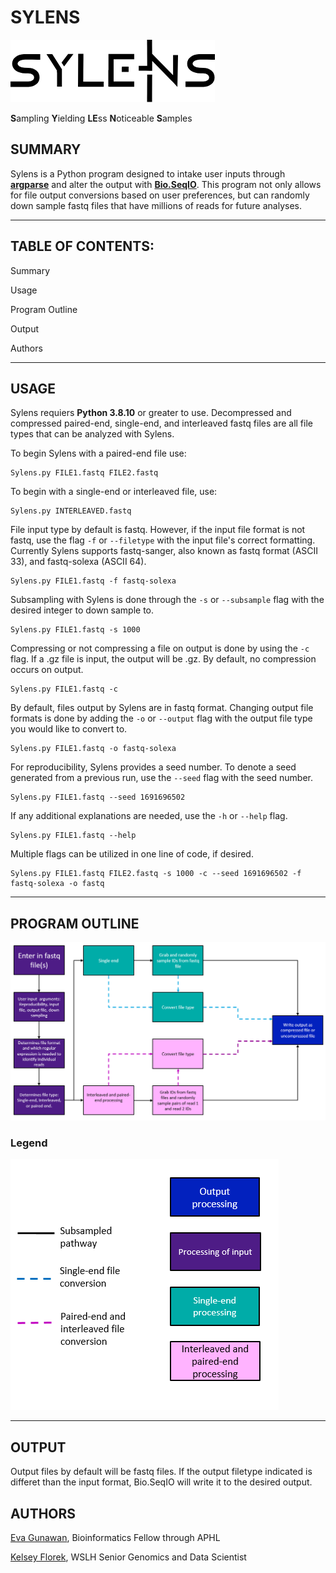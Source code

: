 # SYLENS
![Sylens Logo](Assets/Sylens_logo.png)

**S**ampling **Y**ielding **LE**ss **N**oticeable **S**amples

## **SUMMARY**

Sylens is a Python program designed to intake user inputs through [**argparse**](https://docs.python.org/3/library/argparse.html) and alter the output with [**Bio.SeqIO**](https://biopython.org/wiki/SeqIO). This program not only allows for file output conversions based on user preferences, but can randomly down sample fastq files that have millions of reads for future analyses. 

-------------------------------------------------------------------------------------------------------------------------------------------------------------
## **TABLE OF CONTENTS:**

Summary

Usage

Program Outline

Output

Authors

-------------------------------------------------------------------------------------------------------------------------------------------------------------

## **USAGE**

Sylens requiers **Python 3.8.10** or greater to use. Decompressed and compressed paired-end, single-end, and interleaved fastq files are all file types that can be analyzed with Sylens. 

To begin Sylens with a paired-end file use:
```
Sylens.py FILE1.fastq FILE2.fastq
```

To begin with a single-end or interleaved file, use:
```
Sylens.py INTERLEAVED.fastq
```

File input type by default is fastq. However, if the input file format is not fastq, use the flag `-f` or `--filetype` with the input file's correct formatting. Currently Sylens supports fastq-sanger, also known as fastq format (ASCII 33), and fastq-solexa (ASCII 64).
```
Sylens.py FILE1.fastq -f fastq-solexa
```

Subsampling with Sylens is done through the `-s` or `--subsample` flag with the desired integer to down sample to.
```
Sylens.py FILE1.fastq -s 1000
```

Compressing or not compressing a file on output is done by using the `-c` flag. If a .gz file is input, the output will be .gz. By default, no compression occurs on output.
```
Sylens.py FILE1.fastq -c
```

By default, files output by Sylens are in fastq format. Changing output file formats is done by adding the `-o` or `--output` flag with the output file type you would like to convert to.
```
Sylens.py FILE1.fastq -o fastq-solexa
```

For reproducibility, Sylens provides a seed number. To denote a seed generated from a previous run, use the `--seed` flag with the seed number.
```
Sylens.py FILE1.fastq --seed 1691696502
```

If any additional explanations are needed, use the `-h` or `--help` flag.
```
Sylens.py FILE1.fastq --help
```

Multiple flags can be utilized in one line of code, if desired.
```
Sylens.py FILE1.fastq FILE2.fastq -s 1000 -c --seed 1691696502 -f fastq-solexa -o fastq
```

-------------------------------------------------------------------------------------------------------------------------------------------------------------
## **PROGRAM OUTLINE**
![Sylens Logo](Assets/Program_Map.PNG)


### **Legend**
![Sylens Logo](Assets/legend_Sylens.PNG)

-------------------------------------------------------------------------------------------------------------------------------------------------------------

## **OUTPUT**
Output files by default will be fastq files. If the output filetype indicated is differet than the input format, Bio.SeqIO will write it to the desired output.

## **AUTHORS**
[Eva Gunawan](https://github.com/evagunawan), Bioinformatics Fellow through APHL

[Kelsey Florek](https://github.com/k-florek), WSLH Senior Genomics and Data Scientist

